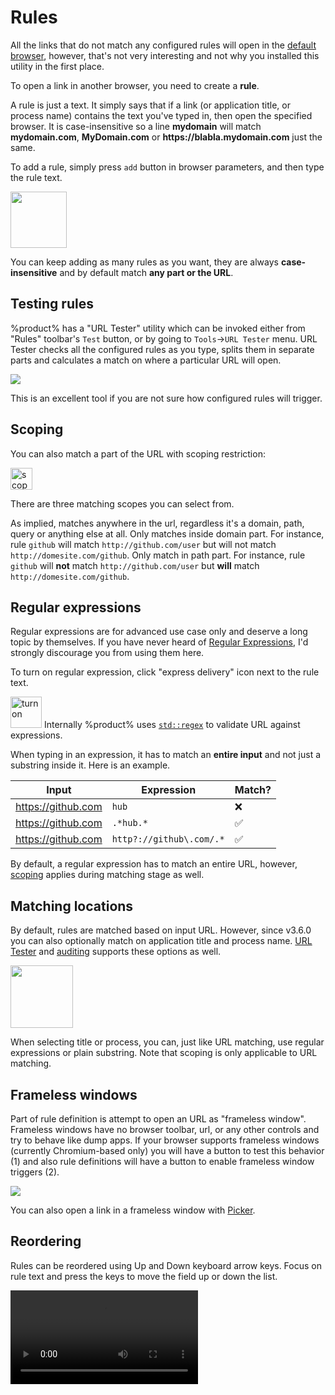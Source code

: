 # Rules

All the links that do not match any configured rules will open in the [default browser](config-basic.md#default-browser), however, that's not very interesting and not why you installed this utility in the first place.

To open a link in another browser, you need to create a **rule**.

<note>
A rule is just a text. It simply says that if a link (or application title, or process name) contains the text you've typed in, then open the specified browser. It is case-insensitive so a line <strong>mydomain</strong> will match <strong>mydomain.com</strong>, <strong>MyDomain.com</strong> or <strong>https://blabla.mydomain.com</strong> just the same.
</note>

To add a rule, simply press `add` button in browser parameters, and then type the rule text.

<img height="90" src="rule-type.png"/>

You can keep adding as many rules as you want, they are always **case-insensitive** and by default match **any part or the URL**.

## Testing rules

%product% has a "URL Tester" utility which can be invoked either from "Rules" toolbar's `Test` button, or by going to `Tools`->`URL Tester` menu. URL Tester checks all the configured rules as you type, splits them in separate parts and calculates a match on where a particular URL will open.

![](rules-tester.png)

This is an excellent tool if you are not sure how configured rules will trigger.

## Scoping

You can also match a part of the URL with scoping restriction:

<img height="35" src="rule-scope.png" alt="scope"/>

There are three matching scopes you can select from.

<deflist type="full">

<def title="Anywhere">
As implied, matches anywhere in the url, regardless it's a domain, path, query or anything else at all.
</def>

<def title="Domain">
Only matches inside domain part. For instance, rule <code>github</code> will match <code>http://github.com/user</code> but will not match <code>http://domesite.com/github</code>. 
</def>

<def title="Path">
Only match in path part. For instance, rule <code>github</code> will <strong>not</strong> match <code>http://github.com/user</code> but <strong>will</strong> match <code>http://domesite.com/github</code>. 
</def>

</deflist>

## Regular expressions

Regular expressions are for advanced use case only and deserve a long topic by themselves. If you have never heard of [Regular Expressions](https://en.wikipedia.org/wiki/Regular_expression), I'd strongly discourage you from using them here.

To turn on regular expression, click "express delivery" icon next to the rule text.

<img height="50" src="rule-regex-check.png" alt="turn on"/>

<tip>
Internally %product% uses <a href="https://en.cppreference.com/w/cpp/regex"><code>std::regex</code></a> to validate URL against expressions.
</tip>

When typing in an expression, it has to match an **entire input** and not just a substring inside it. Here is an example.

| Input              | Expression               | Match? |
|--------------------|--------------------------|-------|
| https://github.com | `hub`                    | ❌     |
| https://github.com | `.*hub.*`                | ✅     |
| https://github.com | `http?://github\.com/.*` |  ✅    |

By default, a regular expression has to match an entire URL, however, [scoping](#scoping) applies during matching stage as well.

## Matching locations

By default, rules are matched based on input URL. However, since v3.6.0 you can also optionally match on application title and process name. [URL Tester](#testing-rules) and [auditing](config-basic.md#auditing) supports these options as well.

<img height="100" src="rule-loc.png"/>

When selecting title or process, you can, just like URL matching, use regular expressions or plain substring. Note that scoping is only applicable to URL matching.

## Frameless windows

Part of rule definition is attempt to open an URL as "frameless window". Frameless windows have no browser toolbar, url, or any other controls and try to behave like dump apps. If your browser supports frameless windows (currently Chromium-based only) you will have a button to test this behavior (1) and also rule definitions will have a button to enable frameless window triggers (2).

![](rule-frameless.png)

You can also open a link in a frameless window with [Picker](picker.md).

## Reordering

Rules can be reordered using <shortcut>Up</shortcut> and <shortcut>Down</shortcut> keyboard arrow keys. Focus on rule text and press the keys to move the field up or down the list. 

<video src="reorder.mp4" preview-src="reorder.png"/>

## Navigation

When inside rule text, you can press <shortcut>Tab</shortcut> to move to the next rule's text, or <shortcut>Shift+Tab</shortcut> to move the the previous rule's text. 
